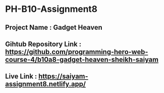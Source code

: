 # PH-B10-Assignment8

## Project Name : Gadget Heaven

## Gihtub Repository Link : https://github.com/programming-hero-web-course-4/b10a8-gadget-heaven-sheikh-saiyam

## Live Link : https://saiyam-assignment8.netlify.app/
